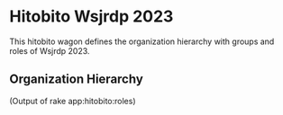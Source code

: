 # Hitobito Wsjrdp 2023

This hitobito wagon defines the organization hierarchy with groups and roles
of Wsjrdp 2023.


## Organization Hierarchy


(Output of rake app:hitobito:roles)
